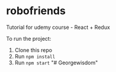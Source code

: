 # robofriends
Tutorial for udemy course - React + Redux

To run the project:

1. Clone this repo
2. Run `npm install`
3. Run `npm start`
"# Georgewisdom" 
